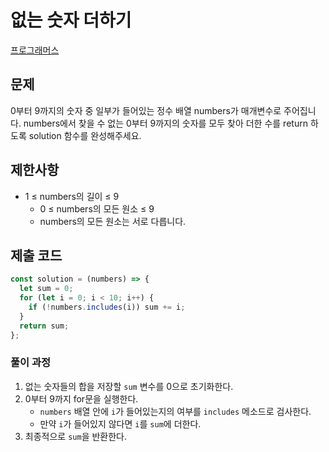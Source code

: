 # 없는 숫자 더하기

[프로그래머스](https://programmers.co.kr/learn/courses/30/lessons/86051)

## 문제

0부터 9까지의 숫자 중 일부가 들어있는 정수 배열 numbers가 매개변수로 주어집니다. numbers에서 찾을 수 없는 0부터 9까지의 숫자를 모두 찾아 더한 수를 return 하도록 solution 함수를 완성해주세요.

## 제한사항

- 1 ≤ numbers의 길이 ≤ 9
  - 0 ≤ numbers의 모든 원소 ≤ 9
  - numbers의 모든 원소는 서로 다릅니다.

## 제출 코드

```javascript
const solution = (numbers) => {
  let sum = 0;
  for (let i = 0; i < 10; i++) {
    if (!numbers.includes(i)) sum += i;
  }
  return sum;
};
```

### 풀이 과정

1. 없는 숫자들의 합을 저장할 `sum` 변수를 0으로 초기화한다.
2. 0부터 9까지 for문을 실행한다.
   - `numbers` 배열 안에 `i`가 들어있는지의 여부를 `includes` 메소드로 검사한다.
   - 만약 `i`가 들어있지 않다면 `i`를 `sum`에 더한다.
3. 최종적으로 `sum`을 반환한다.
